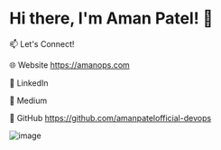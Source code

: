 # Hi there, I'm Aman Patel! 👋

📫 Let's Connect!

🌐 Website https://amanops.com

💼 LinkedIn

📜 Medium

🐙 GitHub https://github.com/amanpatelofficial-devops

![image](https://github.com/user-attachments/assets/601ff19d-8d86-440c-82e4-bd8cb8f0c22e)
